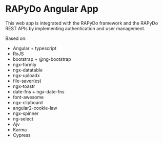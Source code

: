 # RAPyDo Angular App

This web app is integrated with the RAPyDo framework and the RAPyDo REST APIs by implementing authentication and user management.

Based on:

- Angular + typescript
- RxJS
- bootstrap + @ng-bootstrap
- ngx-formly
- ngx-datatable
- ngx-uploadx
- file-saver(es)
- ngx-toastr
- date-fns + ngx-date-fns
- font-awesome
- ngx-clipboard
- angular2-cookie-law
- ngx-spinner
- ng-select
- Ajv
- Karma
- Cypress
